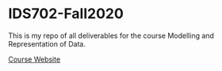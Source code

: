 # IDS702-Fall2020
This is my repo of all deliverables for the course Modelling and Representation of Data.

[Course Website](https://ids-702-f19.github.io/Course-Website/)

